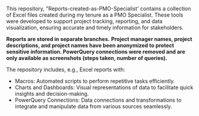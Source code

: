 This repository, "Reports-created-as-PMO-Specialist' contains a collection of Excel files created during my tenure as a PMO Specialist. 
These tools were developed to support project tracking, reporting, and data visualization, ensuring accurate and timely information for stakeholders.

**Reports are stored in separate branches.**
**Project manager names, project descriptions, and project names have been anonymized to protect sensitive information. PowerQuery connections were removed and are only available as screenshots (steps taken, number of queries).**

The repository includes, e.g., Excel reports with:
- Macros: Automated scripts to perform repetitive tasks efficiently.
- Charts and Dashboards: Visual representations of data to facilitate quick insights and decision-making.
- PowerQuery Connections: Data connections and transformations to integrate and manipulate data from various sources seamlessly. 
